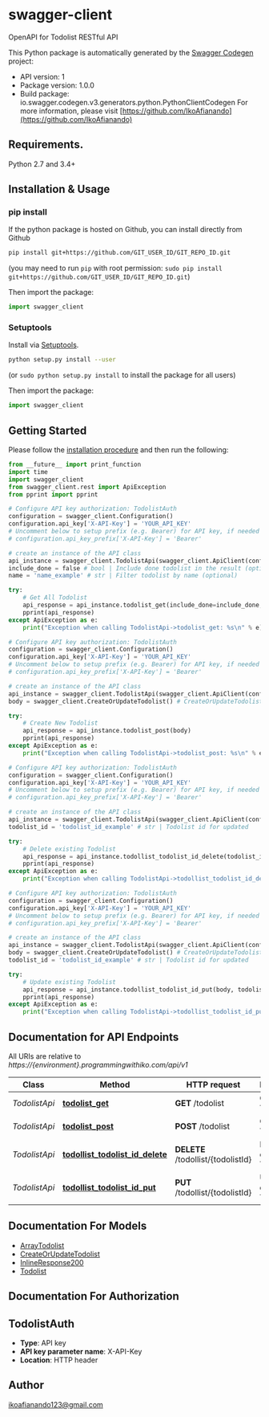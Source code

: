 # swagger-client
OpenAPI for Todolist RESTful API

This Python package is automatically generated by the [Swagger Codegen](https://github.com/swagger-api/swagger-codegen) project:

- API version: 1
- Package version: 1.0.0
- Build package: io.swagger.codegen.v3.generators.python.PythonClientCodegen
For more information, please visit [https://github.com/IkoAfianando](https://github.com/IkoAfianando)

## Requirements.

Python 2.7 and 3.4+

## Installation & Usage
### pip install

If the python package is hosted on Github, you can install directly from Github

```sh
pip install git+https://github.com/GIT_USER_ID/GIT_REPO_ID.git
```
(you may need to run `pip` with root permission: `sudo pip install git+https://github.com/GIT_USER_ID/GIT_REPO_ID.git`)

Then import the package:
```python
import swagger_client 
```

### Setuptools

Install via [Setuptools](http://pypi.python.org/pypi/setuptools).

```sh
python setup.py install --user
```
(or `sudo python setup.py install` to install the package for all users)

Then import the package:
```python
import swagger_client
```

## Getting Started

Please follow the [installation procedure](#installation--usage) and then run the following:

```python
from __future__ import print_function
import time
import swagger_client
from swagger_client.rest import ApiException
from pprint import pprint

# Configure API key authorization: TodolistAuth
configuration = swagger_client.Configuration()
configuration.api_key['X-API-Key'] = 'YOUR_API_KEY'
# Uncomment below to setup prefix (e.g. Bearer) for API key, if needed
# configuration.api_key_prefix['X-API-Key'] = 'Bearer'

# create an instance of the API class
api_instance = swagger_client.TodolistApi(swagger_client.ApiClient(configuration))
include_done = false # bool | Include done todolist in the result (optional) (default to false)
name = 'name_example' # str | Filter todolist by name (optional)

try:
    # Get All Todolist
    api_response = api_instance.todolist_get(include_done=include_done, name=name)
    pprint(api_response)
except ApiException as e:
    print("Exception when calling TodolistApi->todolist_get: %s\n" % e)

# Configure API key authorization: TodolistAuth
configuration = swagger_client.Configuration()
configuration.api_key['X-API-Key'] = 'YOUR_API_KEY'
# Uncomment below to setup prefix (e.g. Bearer) for API key, if needed
# configuration.api_key_prefix['X-API-Key'] = 'Bearer'

# create an instance of the API class
api_instance = swagger_client.TodolistApi(swagger_client.ApiClient(configuration))
body = swagger_client.CreateOrUpdateTodolist() # CreateOrUpdateTodolist | 

try:
    # Create New Todolist
    api_response = api_instance.todolist_post(body)
    pprint(api_response)
except ApiException as e:
    print("Exception when calling TodolistApi->todolist_post: %s\n" % e)

# Configure API key authorization: TodolistAuth
configuration = swagger_client.Configuration()
configuration.api_key['X-API-Key'] = 'YOUR_API_KEY'
# Uncomment below to setup prefix (e.g. Bearer) for API key, if needed
# configuration.api_key_prefix['X-API-Key'] = 'Bearer'

# create an instance of the API class
api_instance = swagger_client.TodolistApi(swagger_client.ApiClient(configuration))
todolist_id = 'todolist_id_example' # str | Todolist id for updated

try:
    # Delete existing Todolist
    api_response = api_instance.todollist_todolist_id_delete(todolist_id)
    pprint(api_response)
except ApiException as e:
    print("Exception when calling TodolistApi->todollist_todolist_id_delete: %s\n" % e)

# Configure API key authorization: TodolistAuth
configuration = swagger_client.Configuration()
configuration.api_key['X-API-Key'] = 'YOUR_API_KEY'
# Uncomment below to setup prefix (e.g. Bearer) for API key, if needed
# configuration.api_key_prefix['X-API-Key'] = 'Bearer'

# create an instance of the API class
api_instance = swagger_client.TodolistApi(swagger_client.ApiClient(configuration))
body = swagger_client.CreateOrUpdateTodolist() # CreateOrUpdateTodolist | 
todolist_id = 'todolist_id_example' # str | Todolist id for updated

try:
    # Update existing Todolist
    api_response = api_instance.todollist_todolist_id_put(body, todolist_id)
    pprint(api_response)
except ApiException as e:
    print("Exception when calling TodolistApi->todollist_todolist_id_put: %s\n" % e)
```

## Documentation for API Endpoints

All URIs are relative to *https://{environment}.programmingwithiko.com/api/v1*

Class | Method | HTTP request | Description
------------ | ------------- | ------------- | -------------
*TodolistApi* | [**todolist_get**](docs/TodolistApi.md#todolist_get) | **GET** /todolist | Get All Todolist
*TodolistApi* | [**todolist_post**](docs/TodolistApi.md#todolist_post) | **POST** /todolist | Create New Todolist
*TodolistApi* | [**todollist_todolist_id_delete**](docs/TodolistApi.md#todollist_todolist_id_delete) | **DELETE** /todollist/{todolistId} | Delete existing Todolist
*TodolistApi* | [**todollist_todolist_id_put**](docs/TodolistApi.md#todollist_todolist_id_put) | **PUT** /todollist/{todolistId} | Update existing Todolist

## Documentation For Models

 - [ArrayTodolist](docs/ArrayTodolist.md)
 - [CreateOrUpdateTodolist](docs/CreateOrUpdateTodolist.md)
 - [InlineResponse200](docs/InlineResponse200.md)
 - [Todolist](docs/Todolist.md)

## Documentation For Authorization


## TodolistAuth

- **Type**: API key
- **API key parameter name**: X-API-Key
- **Location**: HTTP header


## Author

ikoafianando123@gmail.com
